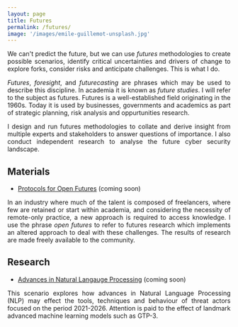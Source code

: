 ```yaml
---
layout: page
title: Futures
permalink: /futures/
image: '/images/emile-guillemot-unsplash.jpg'
---
```


<style>p { text-align: justify; }</style>

We can't predict the future, but we can use *futures* methodologies to create possible scenarios, identify critical uncertainties and drivers of change to explore forks, consider risks and anticipate challenges. This is what I do.

*Futures*, *foresight*, and *futurecasting* are phrases which may be used to describe this discipline. In academia it is known as *future studies*. I will refer to the subject as futures. Futures is a well-established field originating in the 1960s. Today it is used by businesses, governments and academics as part of strategic planning, risk analysis and oppurtunities research.

I design and run futures methodologies to collate and derive insight from multiple experts and stakeholders to answer questions of importance. I also conduct independent research to analyse the future cyber security landscape.

## Materials

* [Protocols for Open Futures]() (coming soon)

In an industry where much of the talent is composed of freelancers, where few are retained or start within academia, and considering the necessity of remote-only practice, a new approach is required to access knowledge. I use the phrase *open futures* to refer to futures research which implements an altered approach to deal with these challenges. The results of research are made freely available to the community.

## Research

* [Advances in Natural Langauge Processing]() (coming soon)

This scenario explores how advances in Natural Language Processing (NLP) may effect the tools, techniques and behaviour of threat actors focused on the period 2021-2026. Attention is paid to the effect of landmark advanced machine learning models such as GTP-3.

